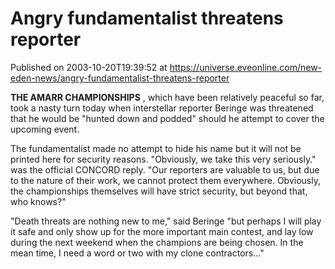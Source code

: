 # Angry fundamentalist threatens reporter
Published on 2003-10-20T19:39:52 at https://universe.eveonline.com/new-eden-news/angry-fundamentalist-threatens-reporter

**THE AMARR CHAMPIONSHIPS** , which have been relatively peaceful so far, took a nasty turn today when interstellar reporter Beringe was threatened that he would be "hunted down and podded" should he attempt to cover the upcoming event. 

The fundamentalist made no attempt to hide his name but it will not be printed here for security reasons. "Obviously, we take this very seriously." was the official CONCORD reply. "Our reporters are valuable to us, but due to the nature of their work, we cannot protect them everywhere. Obviously, the championships themselves will have strict security, but beyond that, who knows?" 

"Death threats are nothing new to me," said Beringe "but perhaps I will play it safe and only show up for the more important main contest, and lay low during the next weekend when the champions are being chosen. In the mean time, I need a word or two with my clone contractors..."
